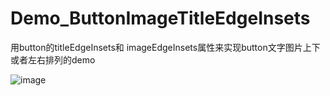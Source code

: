 # Demo_ButtonImageTitleEdgeInsets
用button的titleEdgeInsets和 imageEdgeInsets属性来实现button文字图片上下或者左右排列的demo

![image](http://github.com/Phelthas/Demo_ButtonImageTitleEdgeInsets/blob/master/Screenshots/screenshot1.png)
